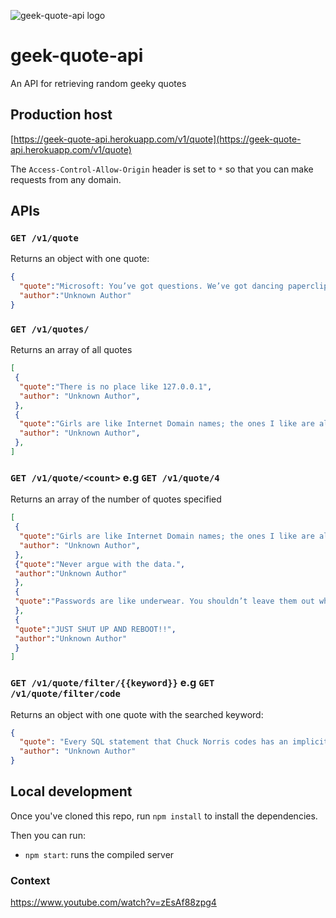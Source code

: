 
![geek-quote-api logo](https://github.com/FotieMConstant/geek-quote-api/blob/main/logo.png)
# geek-quote-api
An API for retrieving random geeky quotes

## Production host

[https://geek-quote-api.herokuapp.com/v1/quote](https://geek-quote-api.herokuapp.com/v1/quote)

The `Access-Control-Allow-Origin` header is set to `*` so that you can make requests from any domain.

## APIs

### `GET /v1/quote`

Returns an object with one quote:

```json
{
  "quote":"Microsoft: You’ve got questions. We’ve got dancing paperclips.",
  "author":"Unknown Author"
}
```

### `GET /v1/quotes/`

Returns an array of all quotes

```json
[
 {
  "quote":"There is no place like 127.0.0.1",
  "author": "Unknown Author",
 },
 {
  "quote":"Girls are like Internet Domain names; the ones I like are already taken.",
  "author": "Unknown Author",
 },
]
```

### `GET /v1/quote/<count>` e.g `GET /v1/quote/4`

Returns an array of the number of quotes specified

```json
[
 {
  "quote":"Girls are like Internet Domain names; the ones I like are already taken.",
  "author": "Unknown Author",
 },
 {"quote":"Never argue with the data.",
 "author":"Unknown Author"
 },
 {
 "quote":"Passwords are like underwear. You shouldn’t leave them out where people can see them. You should change them regularly. And you shouldn’t loan them out to strangers.","author":"Unknown Author"
 },
 {
 "quote":"JUST SHUT UP AND REBOOT!!",
 "author":"Unknown Author"
 }
]
```

### `GET /v1/quote/filter/{{keyword}}` e.g `GET /v1/quote/filter/code`

Returns an object with one quote with the searched keyword:

```json
{
  "quote": "Every SQL statement that Chuck Norris codes has an implicit 'COMMIT' in its end.",
  "author": "Unknown Author"
}
```

## Local development

Once you've cloned this repo, run `npm install` to install the dependencies.

Then you can run:

* `npm start`: runs the compiled server

### Context
https://www.youtube.com/watch?v=zEsAf88zpg4
